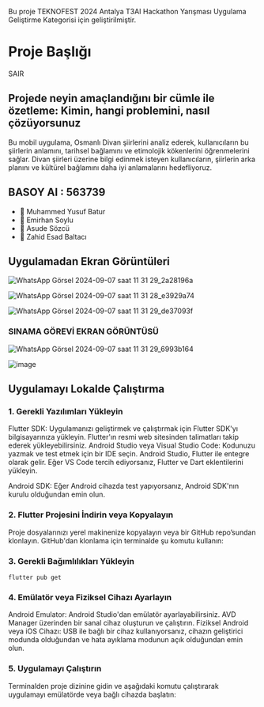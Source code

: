 Bu proje TEKNOFEST 2024 Antalya T3AI Hackathon Yarışması Uygulama Geliştirme Kategorisi için geliştirilmiştir.

# Proje Başlığı
SAIR

## Projede neyin amaçlandığını bir cümle ile özetleme: Kimin, hangi problemini, nasıl çözüyorsunuz
Bu mobil uygulama, Osmanlı Divan şiirlerini analiz ederek, kullanıcıların bu şiirlerin anlamını, tarihsel bağlamını ve etimolojik kökenlerini öğrenmelerini sağlar. Divan şiirleri üzerine bilgi edinmek isteyen kullanıcıların, şiirlerin arka planını ve kültürel bağlamını daha iyi anlamalarını hedefliyoruz.


## BASOY AI : 563739  
- 👤 Muhammed Yusuf Batur
- 👤 Emirhan Soylu
- 👤 Asude Sözcü
- 👤 Zahid Esad Baltacı
  
 

## Uygulamadan Ekran Görüntüleri
![WhatsApp Görsel 2024-09-07 saat 11 31 29_2a28196a](https://github.com/user-attachments/assets/61d9f09c-214f-4b1a-a76c-c16d0d0cb191)

![WhatsApp Görsel 2024-09-07 saat 11 31 28_e3929a74](https://github.com/user-attachments/assets/e7f28719-fcd3-42c1-861d-2a725f37415e)

![WhatsApp Görsel 2024-09-07 saat 11 31 29_de37093f](https://github.com/user-attachments/assets/3d435c22-7805-41b7-8a5e-4fab5e72149f)


### SINAMA GÖREVİ EKRAN GÖRÜNTÜSÜ

![WhatsApp Görsel 2024-09-07 saat 11 31 29_6993b164](https://github.com/user-attachments/assets/a0dc5801-079d-4bcf-aad9-da7b677acb1f)

![image](https://github.com/user-attachments/assets/9681468a-fc05-4bdf-9609-57df8aff4b12)




## Uygulamayı Lokalde Çalıştırma

### 1. Gerekli Yazılımları Yükleyin

Flutter SDK: Uygulamanızı geliştirmek ve çalıştırmak için Flutter SDK'yı bilgisayarınıza yükleyin. Flutter'ın resmi web sitesinden talimatları takip ederek yükleyebilirsiniz.
Android Studio veya Visual Studio Code: Kodunuzu yazmak ve test etmek için bir IDE seçin. Android Studio, Flutter ile entegre olarak gelir. Eğer VS Code tercih ediyorsanız, Flutter ve Dart eklentilerini yükleyin.

Android SDK: Eğer Android cihazda test yapıyorsanız, Android SDK'nın kurulu olduğundan emin olun.

### 2. Flutter Projesini İndirin veya Kopyalayın
Proje dosyalarınızı yerel makinenize kopyalayın veya bir GitHub repo’sundan klonlayın. GitHub'dan klonlama için terminalde şu komutu kullanın:

### 3. Gerekli Bağımlılıkları Yükleyin

```
flutter pub get
```

### 4. Emülatör veya Fiziksel Cihazı Ayarlayın

Android Emulator: Android Studio'dan emülatör ayarlayabilirsiniz. AVD Manager üzerinden bir sanal cihaz oluşturun ve çalıştırın.
Fiziksel Android veya iOS Cihazı: USB ile bağlı bir cihaz kullanıyorsanız, cihazın geliştirici modunda olduğundan ve hata ayıklama modunun açık olduğundan emin olun.

### 5. Uygulamayı Çalıştırın

Terminalden proje dizinine gidin ve aşağıdaki komutu çalıştırarak uygulamayı emülatörde veya bağlı cihazda başlatın:


  
